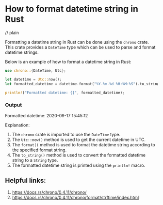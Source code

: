 # How to format datetime string in Rust
// plain

Formatting a datetime string in Rust can be done using the `chrono` crate. This crate provides a `DateTime` type which can be used to parse and format datetime strings.

Below is an example of how to format a datetime string in Rust:

```rust
use chrono::{DateTime, Utc};

let datetime = Utc::now();
let formatted_datetime = datetime.format("%Y-%m-%d %H:%M:%S").to_string();

println!("Formatted datetime: {}", formatted_datetime);
```

### Output
Formatted datetime: 2020-09-17 15:45:12

Explanation:
1. The `chrono` crate is imported to use the `DateTime` type.
2. The `Utc::now()` method is used to get the current datetime in UTC.
3. The `format()` method is used to format the datetime string according to the specified format string.
4. The `to_string()` method is used to convert the formatted datetime string to a `String` type.
5. The formatted datetime string is printed using the `println!` macro.

## Helpful links:
1. https://docs.rs/chrono/0.4.11/chrono/
2. https://docs.rs/chrono/0.4.11/chrono/format/strftime/index.html